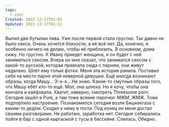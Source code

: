 ```yaml
---
tags:
  - секс
Created: 2022-12-17T01:03
Updated: 2022-12-17T01:13
---
```

Выпил две бутылки пива. Уже после первой стало грустно. Так давно не было секса. Очень хочется близости, а её всё нет. Да, конечно, я особенно ничего не делаю, чтобы её приблизить. В основном, дома сижу. Но грустно. К Ивану приедет женщина, и он будет с ней заниматься сексом. Вчера он мне сказал, что занимался сексом с какой-то русской, которая приехала сюда с парнем, они живут недалеко. Шлёт ему голые фотки. Меня эта история ранила. Поставил себя на место парня этой неверной девушки.
Ещё иногда возникают образы, когда Машу… Э-э-э… Не знаю. Какие-то смутные образы того, что Машу ебёт кто-то ещё. Мол, она шлюха. Но я хочу, чтобы она кончала и кайфовала. Хватит, наверно, смотреть Threesome porn. Сегодня зашёл в Pure, а там тоже всякие парочки: МЖМ, ЖМЖ. Тоже подпортило настроение.
Познакомился сегодня возле Бишкекгаза с каким-то дедом. Сходил к нему в гости. Под конец он меня достал своими разговорами.
Не работаю, заработка нет.
Сегодня собирались пойти в бар с одной кыргызкой с тусы в бассейне. Слилась. Обидно.